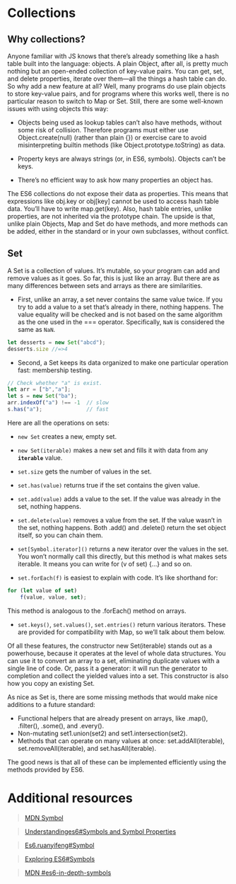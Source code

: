 # Collections

##  Why collections?
Anyone familiar with JS knows that there’s already something like a hash table built into the language: objects.
A plain Object, after all, is pretty much nothing but an open-ended collection of key-value pairs. You can get, set, and delete properties, iterate over them—all the things a hash table can do. 
So why add a new feature at all?
Well, many programs do use plain objects to store key-value pairs, and for programs where this works well, there is no particular reason to switch to Map or Set. 
Still, there are some well-known issues with using objects this way:

* Objects being used as lookup tables can’t also have methods, without some risk of collision.
Therefore programs must either use Object.create(null) (rather than plain {}) or exercise care to avoid misinterpreting builtin methods (like Object.prototype.toString) as data.

* Property keys are always strings (or, in ES6, symbols). Objects can’t be keys.

* There’s no efficient way to ask how many properties an object has.

The ES6 collections do not expose their data as properties. This means that expressions like obj.key or obj[key] cannot be used to access hash table data. 
You’ll have to write map.get(key).
Also, hash table entries, unlike properties, are not inherited via the prototype chain.
The upside is that, unlike plain Objects, Map and Set do have methods, and more methods can be added, either in the standard or in your own subclasses, without conflict.

## Set 

A Set is a collection of values. It’s mutable, so your program can add and remove values as it goes. So far, this is just like an array. 
But there are as many differences between sets and arrays as there are similarities.

* First, unlike an array, a set never contains the same value twice. If you try to add a value to a set that’s already in there, nothing happens.
The value equality will be checked and is not based on the same algorithm as the one used in the === operator. Specifically, `NaN` is considered the same as `NaN`.
 
```javascript
let desserts = new Set("abcd");
desserts.size //=>4 
```
* Second, a Set keeps its data organized to make one particular operation fast: membership testing.

```javascript
// Check whether "a" is exist.
let arr = ["b","a"];
let s = new Set("ba");
arr.indexOf("a") !== -1  // slow
s.has("a");              // fast
```

Here are all the operations on sets:

* `new Set`
creates a new, empty set.

* `new Set(iterable)`
makes a new set and fills it with data from any **`iterable`** value.

* `set.size`
gets the number of values in the set.

* `set.has(value)`
returns true if the set contains the given value.

* `set.add(value)`
adds a value to the set. If the value was already in the set, nothing happens.

* `set.delete(value)`
removes a value from the set. If the value wasn’t in the set, nothing happens. 
Both .add() and .delete() return the set object itself, so you can chain them.

* `set[Symbol.iterator]()`
returns a new iterator over the values in the set. You won’t normally call this directly, but this method is what makes sets iterable. 
It means you can write for (v of set) {...} and so on.

* `set.forEach(f)`
is easiest to explain with code. It’s like shorthand for:
```javascript
for (let value of set)
    f(value, value, set);
```
This method is analogous to the .forEach() method on arrays.

* `set.keys()`, `set.values()`, `set.entries()`
return various iterators. These are provided for compatibility with Map, so we’ll talk about them below.

Of all these features, the constructor new Set(iterable) stands out as a powerhouse, because it operates at the level of whole data structures. 
You can use it to convert an array to a set, eliminating duplicate values with a single line of code. 
Or, pass it a generator: it will run the generator to completion and collect the yielded values into a set. 
This constructor is also how you copy an existing Set.


As nice as Set is, there are some missing methods that would make nice additions to a future standard:

* Functional helpers that are already present on arrays, like .map(), .filter(), .some(), and .every().
* Non-mutating set1.union(set2) and set1.intersection(set2).
* Methods that can operate on many values at once: set.addAll(iterable), set.removeAll(iterable), and set.hasAll(iterable).

The good news is that all of these can be implemented efficiently using the methods provided by ES6.

# Additional resources

>[MDN Symbol](https://developer.mozilla.org/en-US/docs/Web/JavaScript/Reference/Global_Objects/Symbol)

>[Understandinges6#Symbols and Symbol Properties](https://leanpub.com/understandinges6/read#leanpub-auto-symbols-and-symbol-properties)

>[Es6.ruanyifeng#Symbol](http://es6.ruanyifeng.com/#docs/symbol)

>[Exploring ES6#Symbols](http://exploringjs.com/es6/ch_symbols.html)

>[MDN #es6-in-depth-symbols](https://hacks.mozilla.org/2015/06/es6-in-depth-symbols/)
